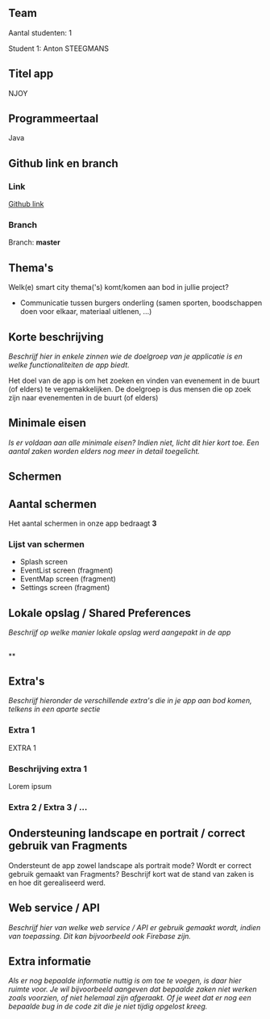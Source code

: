 ## Team

Aantal studenten: 1

Student 1: Anton STEEGMANS

## Titel app

NJOY

## Programmeertaal

Java

## Github link en branch

### Link

[Github link](https://github.com/AntonSteegmansPXL/NJOY.git)

### Branch

Branch: **master**

## Thema's

Welk(e) smart city thema('s) komt/komen aan bod in jullie project?

* Communicatie tussen burgers onderling (samen sporten, boodschappen doen voor elkaar, materiaal uitlenen, ...)

## Korte beschrijving

*Beschrijf hier in enkele zinnen wie de doelgroep van je applicatie is en welke functionaliteiten de app biedt.*

Het doel van de app is om het zoeken en vinden van evenement in de buurt (of elders) te vergemakkelijken. De doelgroep is dus mensen die op zoek zijn naar evenementen in de buurt (of elders)

## Minimale eisen

*Is er voldaan aan alle minimale eisen? Indien niet, licht dit hier kort toe. Een aantal zaken worden elders nog meer in detail toegelicht.*

## Schermen

## Aantal schermen

Het aantal schermen in onze app bedraagt **3**

### Lijst van schermen

* Splash screen
* EventList screen (fragment)
* EventMap screen (fragment)
* Settings screen (fragment)

## Lokale opslag / Shared Preferences

*Beschrijf op welke manier lokale opslag werd aangepakt in de app*

## 

**

## Extra's

*Beschrijf hieronder de verschillende extra's die in je app aan bod komen, telkens in een aparte sectie*

### Extra 1

EXTRA 1

### Beschrijving extra 1

Lorem ipsum

### Extra 2 / Extra 3 / ...

## Ondersteuning landscape en portrait / correct gebruik van Fragments

Ondersteunt de app zowel landscape als portrait mode? Wordt er correct gebruik gemaakt van Fragments? Beschrijf kort wat de stand van zaken is en hoe dit gerealiseerd werd.

## Web service / API

*Beschrijf hier van welke web service / API er gebruik gemaakt wordt, indien van toepassing. Dit kan bijvoorbeeld ook Firebase zijn.*

## Extra informatie

*Als er nog bepaalde informatie nuttig is om toe te voegen, is daar hier ruimte voor. Je wil bijvoorbeeld aangeven dat bepaalde zaken niet werken zoals voorzien, of niet helemaal zijn afgeraakt. Of je weet dat er nog een bepaalde bug in de code zit die je niet tijdig opgelost kreeg.*
